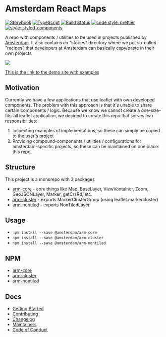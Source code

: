 # Amsterdam React Maps
[![Storybook](https://github.com/storybooks/brand/blob/master/badge/badge-storybook.svg)](https://github.com/storybooks/storybook)
[![TypeScript](https://badges.frapsoft.com/typescript/version/typescript-next.svg?v=101)](https://github.com/ellerbrock/typescript-badges/)
[![Build Status](https://travis-ci.org/Amsterdam/amsterdam-react-maps.svg?branch=master)](https://travis-ci.org/Amsterdam/amsterdam-react-maps)
[![code style: prettier](https://img.shields.io/badge/code_style-prettier-ff69b4.svg?style=flat-square)](https://github.com/prettier/prettier)
[![style: styled-components](https://img.shields.io/badge/style-%F0%9F%92%85%20styled--components-orange.svg?colorB=daa357&colorA=db748e)](https://github.com/styled-components/styled-components)

A repo with components / utilities to be used in projects published by [Amsterdam](https://github.com/Amsterdam).
It also contains an "stories" directory where we put so-called "recipes" that developers at Amsterdam can basically copy/paste in their own projects

![](https://github.com/amsterdam/amsterdam-react-maps/actions/workflows/ci.yml/badge.svg)

[This is the link to the demo site with examples](https://amsterdam.github.io/amsterdam-react-maps)

## Motivation

Currently we have a few applications that use leaflet with own developed components. The problem with this approach is that it's unable to share certain components / logic.
Because we know we cannot create a one-size-fits-all leaflet application, we decided to create this repo that serves two responsibilities:

1. Inspecting examples of implementations, so these can simply be copied to the user's project
2. Providing compound-components / utilities / configurations for amsterdam-specific projects, so these can be maintained on one place: this repo.

## Structure

This project is a monorepo with 3 packages

- [arm-core](packages/arm-core) - core things like Map, BaseLayer, ViewVontainer, Zoom, GeoJSONLayer, Marker, getCrsRd, etc.
- [arm-cluster](packages/arm-cluster) - exports MarkerClusterGroup (using leaflet.markercluster)
- [arm-nontiled](packages/arm-nontiled) - exports NonTiledLayer 


## Usage

- `npm install --save @amsterdam/arm-core`
- `npm install --save @amsterdam/arm-cluster`
- `npm install --save @amsterdam/arm-nontiled`

## NPM

- [arm-core](https://www.npmjs.com/package/@amsterdam/arm-core)
- [arm-cluster](https://www.npmjs.com/package/@amsterdam/arm-cluster)
- [arm-nontiled](https://www.npmjs.com/package/@amsterdam/arm-nontiled)

## Docs

- [Getting Started](https://github.com/Amsterdam/amsterdam-react-maps/tree/master/docs/GETTING_STARTED.md)
- [Contributing](https://github.com/Amsterdam/amsterdam-react-maps/tree/master/docs/CONTRIBUTING.md)
- [Changelog](https://github.com/Amsterdam/amsterdam-react-maps/tree/master/CHANGELOG.md)
- [Maintainers](https://github.com/Amsterdam/amsterdam-react-maps/tree/master/docs/MAINTAINERS.md)
- [Code of Conduct](https://github.com/Amsterdam/amsterdam-react-maps/tree/master/docs/CODE_OF_CONDUCT.md)
